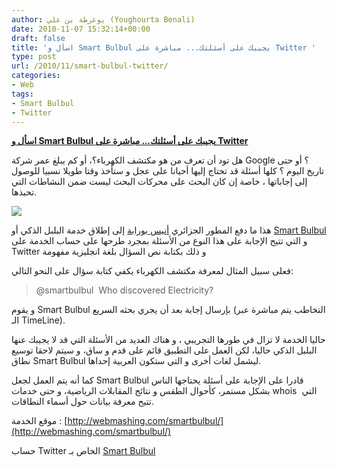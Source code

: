 ```yaml
---
author: يوغرطة بن علي (Youghourta Benali)
date: 2010-11-07 15:32:14+00:00
draft: false
title: 'اسأل و Smart Bulbul يجيبك على أسئلتك... مباشرة على Twitter '
type: post
url: /2010/11/smart-bulbul-twitter/
categories:
- Web
tags:
- Smart Bulbul
- Twitter
---
```


**[اسأل و Smart Bulbul يجيبك على أسئلتك... مباشرة على Twitter]( http://www.it-scoop.com/2010/11/smart-bulbul-twitter/)**


هل تود أن تعرف من هو مكتشف الكهرباء؟، أو كم يبلغ عمر شركة Google ؟ أو حتى تاريخ اليوم ؟ كلها أسئلة قد تحتاج إليها أحيانا على عجل و ستأخذ وقتا طويلا نسبيا للوصول إلى إجاباتها ، خاصة إن كان البحث على محركات البحث ليست ضمن النشاطات التي تحبذها.

[![](http://webmashing.com/smartbulbul/images/logo.png)
](http://www.it-scoop.com/2010/11/smart-bulbul-twitter/)

هذا ما دفع المطور الجزائري [أنيس بورابة](http://twitter.com/_niss) إلى إطلاق خدمة البلبل الذكي أو [Smart Bulbul](http://webmashing.com/smartbulbul/) و التي تتيح الإجابة على هذا النوع من الأسئلة بمجرد طرحها على حساب الخدمة على Twitter و ذلك بكتابة نص السؤال بلغة انجليزية مفهومة

فعلى سبيل المثال لمعرفة مكتشف الكهرباء يكفي كتابة سؤال على النحو التالي:


<blockquote>@smartbulbul  Who discovered Electricity?</blockquote>


و يقوم Smart Bulbul بإرسال إجابة بعد أن يجري بحثه السريع (التخاطب يتم مباشرة عبر الـ TimeLine).

حاليا الخدمة لا تزال في طورها التجريبي ، و هناك العديد من الأسئلة التي قد لا يجيبك عنها البلبل الذكي حاليا، لكن العمل على التطبيق قائم على قدم و ساق، و سيتم لاحقا توسيع نطاق Smart Bulbul ليشمل لغات أخرى و التي ستكون العربية إحداها.

كما أنه يتم العمل لجعل Smart Bulbul قادرا على الإجابة على أسئلة يحتاجها الناس بشكل مستمر، كأحوال الطقس و نتائج المقابلات الرياضية، و حتى خدمات whois  التي تتيح معرفة بيانات حول أسماء النطاقات.

موقع الخدمة : [http://webmashing.com/smartbulbul/](http://webmashing.com/smartbulbul/)

حساب Twitter الخاص بـ [Smart Bulbul](http://twitter.com/smartbulbul)
